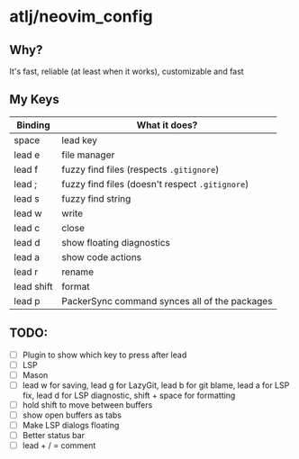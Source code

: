 # atlj/neovim_config

## Why?

It's fast, reliable (at least when it works), customizable and fast

## My Keys

| Binding | What it does? |
| --- | --- |
| space | lead key |
| lead e | file manager |
| lead f | fuzzy find files (respects `.gitignore`) |
| lead ; | fuzzy find files (doesn't respect `.gitignore`)|
| lead s | fuzzy find string |
| lead w | write |
| lead c | close |
| lead d | show floating diagnostics |
| lead a | show code actions |
| lead r | rename |
| lead shift | format |
| lead p | PackerSync command synces all of the packages |

## TODO:

- [ ] Plugin to show which key to press after lead
- [ ] LSP
- [ ] Mason
- [ ] lead w for saving, lead g for LazyGit, lead b for git blame, lead a for LSP fix, lead d for LSP diagnostic, shift + space for formatting
- [ ] hold shift to move between buffers
- [ ] show open buffers as tabs
- [ ] Make LSP dialogs floating
- [ ] Better status bar
- [ ] lead + / = comment
